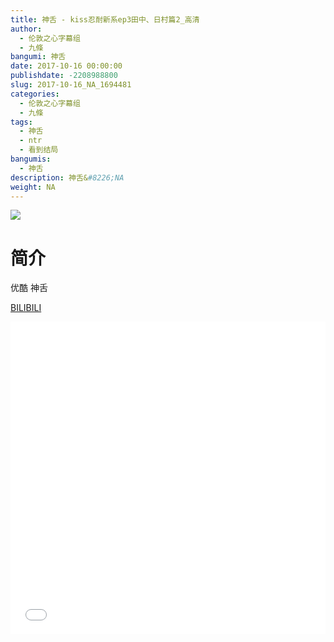 ```yaml
---
title: 神舌 - kiss忍耐新系ep3田中、日村篇2_高清
author: 
  - 伦敦之心字幕组
  - 九條
bangumi: 神舌
date: 2017-10-16 00:00:00
publishdate: -2208988800
slug: 2017-10-16_NA_1694481
categories: 
  - 伦敦之心字幕组
  - 九條
tags: 
  - 神舌
  - ntr
  - 看到结局
bangumis: 
  - 神舌
description: 神舌&#8226;NA
weight: NA
---
```


![](https://i.imgur.com/s8CfCKq.png)

# 简介  
优酷 神舌

  [BILIBILI](https://www.bilibili.com/video/av1694481/)


<div class="vcontainer">  <iframe class='video' src="//www.bilibili.com/html/html5player.html?cid=2584769&aid=1694481" width="100%" height="500" frameborder="0" allowfullscreen="allowfullscreen"></iframe></div>
